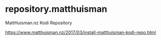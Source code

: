 # repository.matthuisman

MattHuisman.nz Kodi Repository

https://www.matthuisman.nz/2017/03/install-matthuisman-kodi-repo.html
